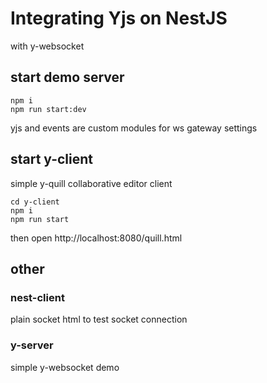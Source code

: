 # Integrating Yjs on NestJS 
with y-websocket


## start demo server
```
npm i 
npm run start:dev
```
yjs and events are custom modules for ws gateway settings


## start y-client
simple y-quill collaborative editor client
```
cd y-client
npm i
npm run start
```
then open http://localhost:8080/quill.html


## other
### nest-client
plain socket html to test socket connection
### y-server
simple y-websocket demo

